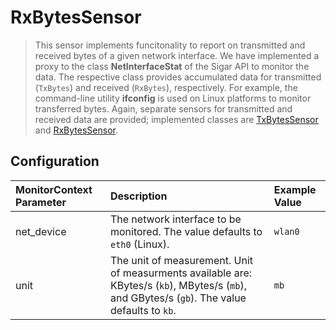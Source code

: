 # RxBytesSensor

> This sensor implements funcitonality to report on transmitted and received bytes of a given network interface. We have implemented a proxy to the class __NetInterfaceStat__ of the Sigar API to monitor the data. The respective class provides accumulated data for transmitted (`TxBytes`) and received (`RxBytes`), respectively. For example, the command-line utility __ifconfig__ is used on Linux platforms to monitor transferred bytes. Again, separate sensors for transmitted and received data are provided; implemented classes are [TxBytesSensor](https://github.com/dhoppe83/visor/blob/hlrs-sensors/visor-sensors-hlrs/src/main/java/de/ustutt/omi/cloudiator/visor/sensors/net/TxBytesSensor.java) and [RxBytesSensor](https://github.com/dhoppe83/visor/blob/hlrs-sensors/visor-sensors-hlrs/src/main/java/de/ustutt/omi/cloudiator/visor/sensors/net/RxBytesSensor.java).


## Configuration
| MonitorContext Parameter | Description | Example Value |
|:-------------------------|:------------|:--------------|
| net_device               | The network interface to be monitored. The value defaults to `eth0` (Linux). | `wlan0` |
| unit                     | The unit of measurement. Unit of measurments available are: KBytes/s (`kb`), MBytes/s (`mb`), and GBytes/s (`gb`). The value defaults to `kb`. | `mb` |
